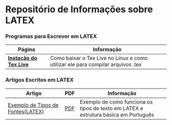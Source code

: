 # Repositório de Informações sobre LATEX


### Programas para Escrever em LATEX

Página|Informação
|---|---|
[**Instação do Tex Live**](latex_install.md)| Como baixar o Tex Live no Linux e como utilizar ele para compilar arquivos .tex

### Artigos Escritos em LATEX

Artigo|PDF|Informação
|---|---|---|
[Exemplo de Tipos de Fontes(LATEX)](Artigo_Portugues/artigoPortugues.tex)|[PDF](Artigo_Portugues/artigoPortugues.pdf)| Exemplo de como funciona os tipos de texto em LATEX e estrutura básica em Português
